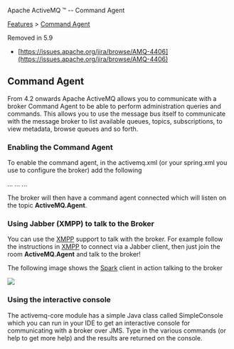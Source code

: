 Apache ActiveMQ ™ -- Command Agent 

[Features](features.md) > [Command Agent](Features/command-agent.md)


Removed in 5.9

*   [https://issues.apache.org/jira/browse/AMQ-4406](https://issues.apache.org/jira/browse/AMQ-4406)

Command Agent
-------------

From 4.2 onwards Apache ActiveMQ allows you to communicate with a broker Command Agent to be able to perform administration queries and commands. This allows you to use the message bus itself to communicate with the message broker to list available queues, topics, subscriptions, to view metadata, browse queues and so forth.

### Enabling the Command Agent

To enable the command agent, in the activemq.xml (or your spring.xml you use to configure the broker) add the following

<beans>
  <broker useJmx="true" xmlns="http://activemq.apache.org/schema/core">
    ...
        <managementContext>
            <managementContext createConnector="true"/>
        </managementContext>
    ...
  </broker>

  <commandAgent xmlns="http://activemq.apache.org/schema/core"/>
  ...
</beans>

The broker will then have a command agent connected which will listen on the topic **ActiveMQ.Agent**.

### Using Jabber (XMPP) to talk to the Broker

You can use the [XMPP](Connectivity/Protocols/xmpp.md) support to talk with the broker. For example follow the instructions in [XMPP](Connectivity/Protocols/xmpp.md) to connect via a Jabber client, then just join the room **ActiveMQ.Agent** and talk to the broker!

The following image shows the [Spark](http://jivesoftware.com/products/spark/) client in action talking to the broker

![](/images/help.png)

### Using the interactive console

The activemq-core module has a simple Java class called SimpleConsole which you can run in your IDE to get an interactive console for communicating with a broker over JMS. Type in the various commands (or help to get more help) and the results are returned on the console.

